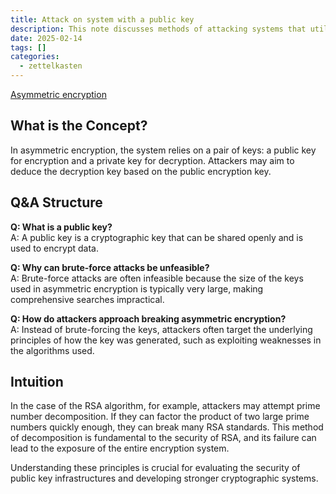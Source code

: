 ```yaml
---
title: Attack on system with a public key
description: This note discusses methods of attacking systems that utilize public
date: 2025-02-14
tags: []
categories:
  - zettelkasten
---
```

[Asymmetric encryption](Asymmetric%20encryption.md)

## What is the Concept?

In asymmetric encryption, the system relies on a pair of keys: a public key for
encryption and a private key for decryption. Attackers may aim to deduce the
decryption key based on the public encryption key.

## Q&A Structure

**Q: What is a public key?**  
A: A public key is a cryptographic key that can be shared openly and is used to
encrypt data.

**Q: Why can brute-force attacks be unfeasible?**  
A: Brute-force attacks are often infeasible because the size of the keys used in
asymmetric encryption is typically very large, making comprehensive searches
impractical.

**Q: How do attackers approach breaking asymmetric encryption?**  
A: Instead of brute-forcing the keys, attackers often target the underlying
principles of how the key was generated, such as exploiting weaknesses in the
algorithms used.

## Intuition

In the case of the RSA algorithm, for example, attackers may attempt prime
number decomposition. If they can factor the product of two large prime numbers
quickly enough, they can break many RSA standards. This method of decomposition
is fundamental to the security of RSA, and its failure can lead to the exposure
of the entire encryption system. 

Understanding these principles is crucial for evaluating the security of public
key infrastructures and developing stronger cryptographic systems.
